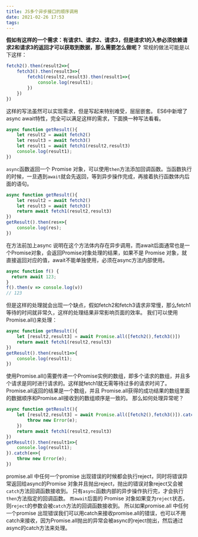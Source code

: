 ```yaml
---
title: JS多个异步接口的顺序调用
date: 2021-02-26 17:53
tags:
---
```


**假如有这样的一个需求：有请求1、请求2、请求3，但是请求1的入参必须依赖请求2和请求3的返回才可以获取到数据，那么需要怎么做呢？**
常规的做法可能是以下这样：


```javascript
fetch2().then(result2=>{
	fetch3().then(result3=>{
		fetch1(result2,result3).then(result1=>{
			console.log(result1);
		})
	})
})
```


这样的写法虽然可以实现需求，但是写起来特别难受，层层嵌套。
ES6中新增了async await特性，完全可以满足这样的需求，下面换一种写法看看。


```javascript
async function getResult(){
	let result2 = await fetch2()
	let result3 = await fetch3()
	let result1 = await fetch1(result2,result3)
	console.log(result1);
})
```


`async`函数返回一个 Promise 对象，可以使用`then`方法添加回调函数。当函数执行的时候，一旦遇到`await`就会先返回，等到异步操作完成，再接着执行函数体内后面的语句。


```javascript
async function getResult(){
	let result2 = await fetch2()
	let result3 = await fetch3()
	return await fetch1(result2,result3)
})
getResult().then(res=>{
	console.log(res);
})
```


在方法前加上async 说明在这个方法体内存在异步调用，而await后面通常也是一个Promise对象，会返回Promise对象处理的结果，如果不是 Promise 对象，就直接返回对应的值，await不能单独使用，必须在async方法内部使用。


```javascript
async function f() {
  return await 123;
}
f().then(v => console.log(v))
// 123
```


但是这样的处理就会出现一个缺点，假如fetch2和fetch3请求非常慢，那么fetch1等待的时间就非常久，这样的处理结果非常影响页面的效率。
我们可以使用Promise.all()来处理：


```javascript
async function getResult(){
	let [result2,result3] = await Promise.all([fetch2(),fetch3()])
	return await fetch1(result2,result3)
})
getResult().then(result1=>{
	console.log(result1);
})
```


使用Promise.all()需要传递一个Promise实例的数组，即多个请求的数组，并且多个请求是同时进行请求的。这样就fetch1就无需等待过多的请求时间了。
Promise.all返回的结果是一个数组，并且 Promise.all获得的成功结果的数组里面的数据顺序和Promise.all接收到的数组顺序是一致的。
那么如何处理异常呢？


```javascript
async function getResult(){
	let [result2,result3] = await Promise.all([fetch2(),fetch3()]).catch(e=>{
		throw new Error(e);
	})
	return await fetch1(result2,result3)
})
getResult().then(result1=>{
	console.log(result1);
}).catch(e=>{
	throw new Error(e);
})
```


promise.all 中任何一个promise 出现错误的时候都会执行reject，同时将错误异常返回给async的Promise 对象并且抛出reject，抛出的错误对象reject又会被`catch`方法回调函数接收到。
只有`async`函数内部的异步操作执行完，才会执行`then`方法指定的回调函数。
`而await`后面的 Promise 对象如果变为`reject`状态，则`reject`的参数会被`catch`方法的回调函数接收到。
所以如果promise.all 中任何一个promise 出现错误我们可以用catch来接收promise.all的错误，也可以不用catch来接收，因为Promise.all抛出的异常会被async的reject抛出，然后通过async的catch方法来处理。



